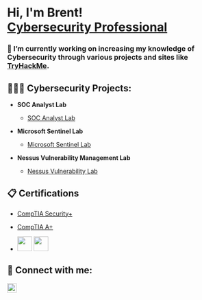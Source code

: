 <h1>Hi, I'm Brent! <br/><a href="https://linkedin.com/in/brentbuch">Cybersecurity Professional</a>

<h3> 🔭 I’m currently working on increasing my knowledge of Cybersecurity through various projects and sites like <a href="https://www.tryhackme.com">TryHackMe</a>.

<h2>👨🏻‍💻 Cybersecurity Projects:</h2>

- <b>SOC Analyst Lab</b>
  - [SOC Analyst Lab](https://github.com/brentbuch/CyberLabs/tree/main/SOC-Analyst-Lab)

- <b>Microsoft Sentinel Lab</b>
  - [Microsoft Sentinel Lab](https://github.com/brentbuch/CyberLabs/tree/main/Azure-Sentinel-Lab)

- <b>Nessus Vulnerability Management Lab</b>
  - [Nessus Vulnerability Lab](https://github.com/brentbuch/CyberLabs/blob/main/Nessus-Lab)

<h2>📋 Certifications</h2>

- [CompTIA Security+](https://www.comptia.org/certifications/security)
- [CompTIA A+](https://www.comptia.org/certifications/a)

- <img width="34px" src="https://i.imgur.com/8lcaDYh.png" /> <img width="34px" src="https://i.imgur.com/XG3H8fl.png" />

<h2> 🤳 Connect with me:</h2>


[<img align="left" alt="BrentBuch | LinkedIn" width="22px" src="https://cdn.jsdelivr.net/npm/simple-icons@v3/icons/linkedin.svg" />][linkedin]

[linkedin]: https://linkedin.com/in/brentbuch

<!--
**brentbuch/brentbuch** is a ✨ _special_ ✨ repository because its `README.md` (this file) appears on your GitHub profile.

Here are some ideas to get you started:

- 🔭 I’m currently working on ...
- 🌱 I’m currently learning ...
- 👯 I’m looking to collaborate on ...
- 🤔 I’m looking for help with ...
- 💬 Ask me about ...
- 📫 How to reach me: ...
- 😄 Pronouns: ...
- ⚡ Fun fact: ...
-->
